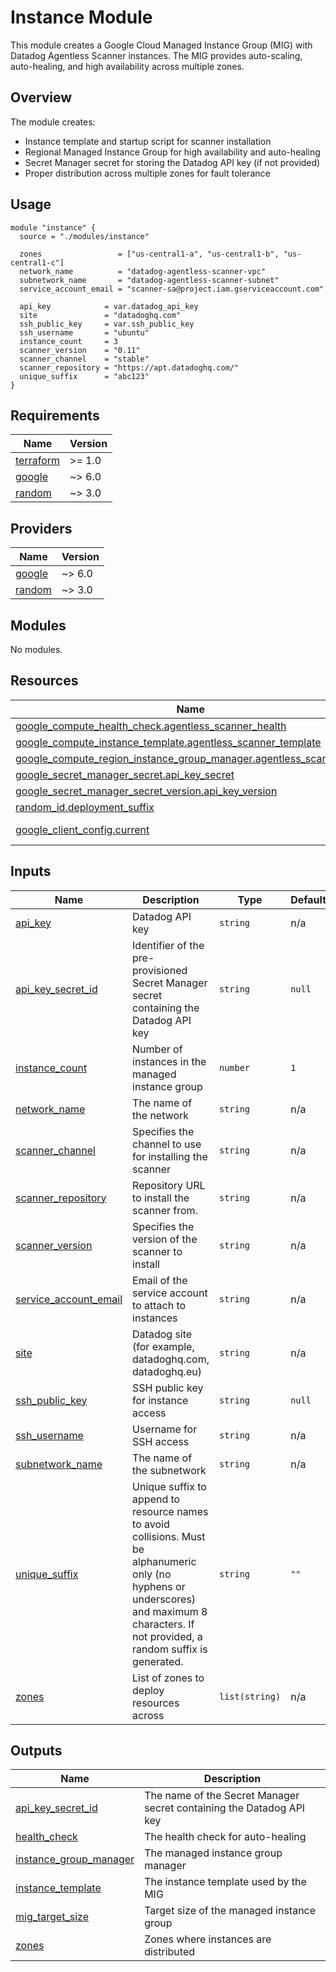 # Instance Module

This module creates a Google Cloud Managed Instance Group (MIG) with Datadog Agentless Scanner instances. The MIG provides auto-scaling, auto-healing, and high availability across multiple zones.

## Overview

The module creates:
- Instance template and startup script for scanner installation
- Regional Managed Instance Group for high availability and auto-healing
- Secret Manager secret for storing the Datadog API key (if not provided)
- Proper distribution across multiple zones for fault tolerance

## Usage

```hcl
module "instance" {
  source = "./modules/instance"

  zones                 = ["us-central1-a", "us-central1-b", "us-central1-c"]
  network_name          = "datadog-agentless-scanner-vpc"
  subnetwork_name       = "datadog-agentless-scanner-subnet"
  service_account_email = "scanner-sa@project.iam.gserviceaccount.com"
  
  api_key            = var.datadog_api_key
  site               = "datadoghq.com"
  ssh_public_key     = var.ssh_public_key
  ssh_username       = "ubuntu"
  instance_count     = 3
  scanner_version    = "0.11"
  scanner_channel    = "stable"
  scanner_repository = "https://apt.datadoghq.com/"
  unique_suffix      = "abc123"
}
```

<!-- BEGIN_TF_DOCS -->
## Requirements

| Name | Version |
|------|---------|
| <a name="requirement_terraform"></a> [terraform](#requirement\_terraform) | >= 1.0 |
| <a name="requirement_google"></a> [google](#requirement\_google) | ~> 6.0 |
| <a name="requirement_random"></a> [random](#requirement\_random) | ~> 3.0 |

## Providers

| Name | Version |
|------|---------|
| <a name="provider_google"></a> [google](#provider\_google) | ~> 6.0 |
| <a name="provider_random"></a> [random](#provider\_random) | ~> 3.0 |

## Modules

No modules.

## Resources

| Name | Type |
|------|------|
| [google_compute_health_check.agentless_scanner_health](https://registry.terraform.io/providers/hashicorp/google/latest/docs/resources/compute_health_check) | resource |
| [google_compute_instance_template.agentless_scanner_template](https://registry.terraform.io/providers/hashicorp/google/latest/docs/resources/compute_instance_template) | resource |
| [google_compute_region_instance_group_manager.agentless_scanner_mig](https://registry.terraform.io/providers/hashicorp/google/latest/docs/resources/compute_region_instance_group_manager) | resource |
| [google_secret_manager_secret.api_key_secret](https://registry.terraform.io/providers/hashicorp/google/latest/docs/resources/secret_manager_secret) | resource |
| [google_secret_manager_secret_version.api_key_version](https://registry.terraform.io/providers/hashicorp/google/latest/docs/resources/secret_manager_secret_version) | resource |
| [random_id.deployment_suffix](https://registry.terraform.io/providers/hashicorp/random/latest/docs/resources/id) | resource |
| [google_client_config.current](https://registry.terraform.io/providers/hashicorp/google/latest/docs/data-sources/client_config) | data source |

## Inputs

| Name | Description | Type | Default | Required |
|------|-------------|------|---------|:--------:|
| <a name="input_api_key"></a> [api\_key](#input\_api\_key) | Datadog API key | `string` | n/a | yes |
| <a name="input_api_key_secret_id"></a> [api\_key\_secret\_id](#input\_api\_key\_secret\_id) | Identifier of the pre-provisioned Secret Manager secret containing the Datadog API key | `string` | `null` | no |
| <a name="input_instance_count"></a> [instance\_count](#input\_instance\_count) | Number of instances in the managed instance group | `number` | `1` | no |
| <a name="input_network_name"></a> [network\_name](#input\_network\_name) | The name of the network | `string` | n/a | yes |
| <a name="input_scanner_channel"></a> [scanner\_channel](#input\_scanner\_channel) | Specifies the channel to use for installing the scanner | `string` | n/a | yes |
| <a name="input_scanner_repository"></a> [scanner\_repository](#input\_scanner\_repository) | Repository URL to install the scanner from. | `string` | n/a | yes |
| <a name="input_scanner_version"></a> [scanner\_version](#input\_scanner\_version) | Specifies the version of the scanner to install | `string` | n/a | yes |
| <a name="input_service_account_email"></a> [service\_account\_email](#input\_service\_account\_email) | Email of the service account to attach to instances | `string` | n/a | yes |
| <a name="input_site"></a> [site](#input\_site) | Datadog site (for example, datadoghq.com, datadoghq.eu) | `string` | n/a | yes |
| <a name="input_ssh_public_key"></a> [ssh\_public\_key](#input\_ssh\_public\_key) | SSH public key for instance access | `string` | `null` | no |
| <a name="input_ssh_username"></a> [ssh\_username](#input\_ssh\_username) | Username for SSH access | `string` | n/a | yes |
| <a name="input_subnetwork_name"></a> [subnetwork\_name](#input\_subnetwork\_name) | The name of the subnetwork | `string` | n/a | yes |
| <a name="input_unique_suffix"></a> [unique\_suffix](#input\_unique\_suffix) | Unique suffix to append to resource names to avoid collisions. Must be alphanumeric only (no hyphens or underscores) and maximum 8 characters. If not provided, a random suffix is generated. | `string` | `""` | no |
| <a name="input_zones"></a> [zones](#input\_zones) | List of zones to deploy resources across | `list(string)` | n/a | yes |

## Outputs

| Name | Description |
|------|-------------|
| <a name="output_api_key_secret_id"></a> [api\_key\_secret\_id](#output\_api\_key\_secret\_id) | The name of the Secret Manager secret containing the Datadog API key |
| <a name="output_health_check"></a> [health\_check](#output\_health\_check) | The health check for auto-healing |
| <a name="output_instance_group_manager"></a> [instance\_group\_manager](#output\_instance\_group\_manager) | The managed instance group manager |
| <a name="output_instance_template"></a> [instance\_template](#output\_instance\_template) | The instance template used by the MIG |
| <a name="output_mig_target_size"></a> [mig\_target\_size](#output\_mig\_target\_size) | Target size of the managed instance group |
| <a name="output_zones"></a> [zones](#output\_zones) | Zones where instances are distributed |
<!-- END_TF_DOCS -->